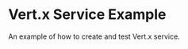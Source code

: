 Vert.x Service Example
======================

An example of how to create and test Vert.x service.
